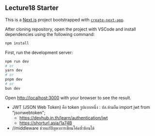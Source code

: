 ## Lecture18 Starter

This is a [Next.js](https://nextjs.org/) project bootstrapped with [`create-next-app`](https://github.com/vercel/next.js/tree/canary/packages/create-next-app).

After cloning repository, open the project with VSCode and install dependencies using the following command:

```bash
npm install
```

First, run the development server:

```bash
npm run dev
# or
yarn dev
# or
pnpm dev
# or
bun dev
```

Open [http://localhost:3000](http://localhost:3000) with your browser to see the result.

- JWT (JSON Web Token) คือ token รูปแบบหนึ่ง : ปล.ห้ามลืม import  jwt  from "jsonwebtoken";
    - https://devhub.in.th/learn/authentication/jwt
    - https://shorturl.asia/1a74B
- //middleware ช่วยแก้ปัญหาการเขียนโค้ดซ้ำซ้อนได้
